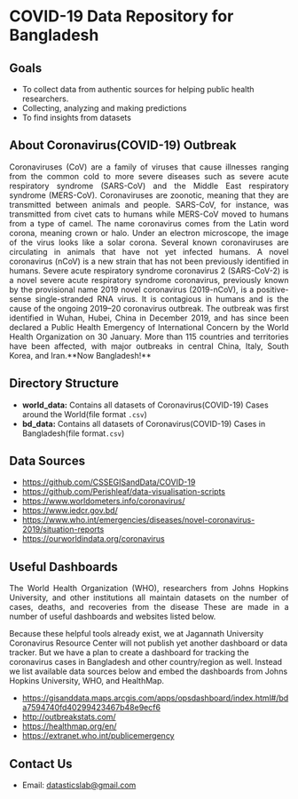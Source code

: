 # COVID-19 Data Repository for Bangladesh

## Goals
- To collect data from authentic sources for helping public health researchers.
- Collecting, analyzing and making predictions 
- To find insights from datasets 

## About Coronavirus(COVID-19) Outbreak
<p align="justify">
Coronaviruses (CoV) are a family of viruses that cause illnesses ranging from the common cold to more severe diseases such as severe acute respiratory syndrome (SARS-CoV) and the Middle East respiratory syndrome (MERS-CoV). Coronaviruses are zoonotic, meaning that they are transmitted between animals and people. SARS-CoV, for instance, was transmitted from civet cats to humans while MERS-CoV moved to humans from a type of camel. The name coronavirus comes from the Latin word corona, meaning crown or halo. Under an electron microscope, the image of the virus looks like a solar corona. Several known coronaviruses are circulating in animals that have not yet infected humans. A novel coronavirus (nCoV) is a new strain that has not been previously identified in humans. Severe acute respiratory syndrome coronavirus 2 (SARS-CoV-2) is a novel severe acute respiratory syndrome coronavirus, previously known by the provisional name 2019 novel coronavirus (2019-nCoV), is a positive-sense single-stranded RNA virus. It is contagious in humans and is the cause of the ongoing 2019–20 coronavirus outbreak. The outbreak was first identified in Wuhan, Hubei, China in December 2019, and has since been declared a Public Health Emergency of International Concern by the World Health Organization on 30 January. More than 115 countries and territories have been affected, with major outbreaks in central China, Italy, South Korea, and Iran.**Now Bangladesh!**
</p>

## Directory Structure 
- **world_data:** Contains all datasets of Coronavirus(COVID-19) Cases around the World(file format `.csv`)
- **bd_data:** Contains all datasets of Coronavirus(COVID-19) Cases in Bangladesh(file format`.csv`)

## Data Sources 
-  https://github.com/CSSEGISandData/COVID-19
- https://github.com/Perishleaf/data-visualisation-scripts
- https://www.worldometers.info/coronavirus/
- https://www.iedcr.gov.bd/
- https://www.who.int/emergencies/diseases/novel-coronavirus-2019/situation-reports
- https://ourworldindata.org/coronavirus

## Useful Dashboards 
<p align="justify">
The World Health Organization (WHO), researchers from Johns Hopkins University, and other institutions all maintain datasets on the number of cases, deaths, and recoveries from the disease These are made in a number of useful dashboards and websites listed below.

Because these helpful tools already exist, we at Jagannath University Coronavirus Resource Center will not publish yet another dashboard or data tracker. But we have a plan to create a dashboard for tracking the coronavirus cases in Bangladesh and other country/region as well. Instead we list available data sources below and embed the dashboards from Johns Hopkins University, WHO, and HealthMap.
</p>

- https://gisanddata.maps.arcgis.com/apps/opsdashboard/index.html#/bda7594740fd40299423467b48e9ecf6
- http://outbreakstats.com/
- https://healthmap.org/en/
- https://extranet.who.int/publicemergency


## Contact Us 
- Email: datasticslab@gmail.com
